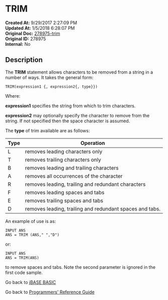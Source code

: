 # TRIM

**Created At:** 9/29/2017 2:27:09 PM  
**Updated At:** 1/5/2018 6:28:07 PM  
**Original Doc:** [278975-trim](https://docs.jbase.com/36868-jbase-basic/278975-trim)  
**Original ID:** 278975  
**Internal:** No  

## Description

The **TRIM** statement allows characters to be removed from a string in a number of ways. It takes the general form:

```
TRIM(expression1 {, expression2{, type}})
```

Where:

**expression1** specifies the string from which to trim characters.

**expression2** may optionally specify the character to remove from the string. If not specified then the space character is assumed.

The **type** of trim available are as follows:

| Type | Operation |
| --- | --- |
| L | removes leading characters only |
| T | removes trailing characters only |
| B | removes leading and trailing characters |
| A | removes all occurrences of the character |
| R | removes leading, trailing and redundant characters |
| F | removes leading spaces and tabs |
| E | removes trailing spaces and tabs |
| D | removes leading, trailing and redundant spaces and tabs. |

An example of use is as:

```
INPUT ANS
ANS = TRIM (ANS," ","D")
```

or:

```
INPUT ANS
ANS = TRIM(ANS)
```

to remove spaces and tabs. Note the second parameter is ignored in the first code sample.

Go back to [jBASE BASIC](./../README.md)

Go back to [Programmers' Reference Guide](./../../reference-guides/jbc/README.md)

  
<PageFooter />
